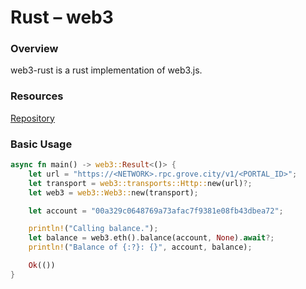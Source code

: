 # Rust – web3

### Overview

web3-rust is a rust implementation of web3.js.

### Resources

[Repository](https://github.com/tomusdrw/rust-web3)

### Basic Usage

```rust
async fn main() -> web3::Result<()> {
    let url = "https://<NETWORK>.rpc.grove.city/v1/<PORTAL_ID>";
    let transport = web3::transports::Http::new(url)?;
    let web3 = web3::Web3::new(transport);

    let account = "00a329c0648769a73afac7f9381e08fb43dbea72";

    println!("Calling balance.");
    let balance = web3.eth().balance(account, None).await?;
    println!("Balance of {:?}: {}", account, balance);

    Ok(())
}
```
